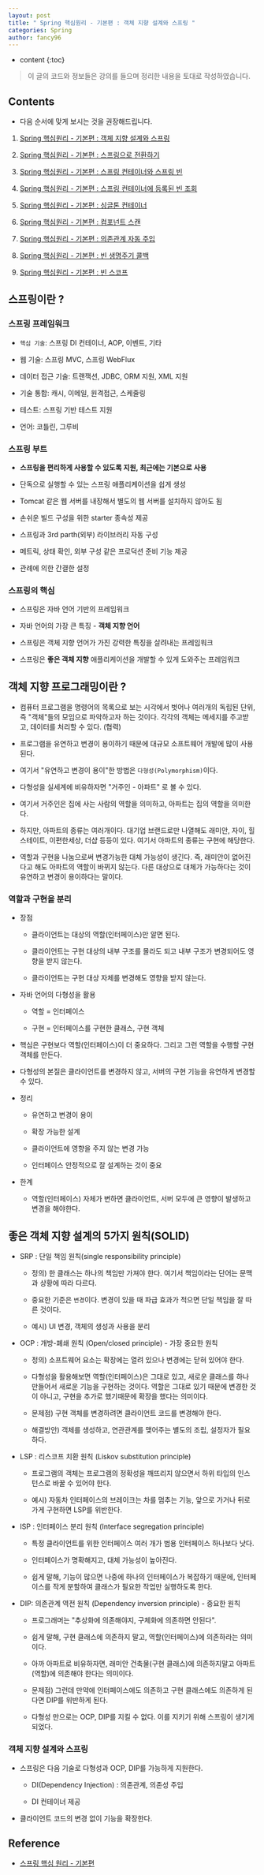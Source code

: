 ```yaml
---
layout: post
title: " Spring 핵심원리 - 기본편 : 객체 지향 설계와 스프링 "
categories: Spring
author: fancy96
---
```

* content
{:toc}

> 이 글의 코드와 정보들은 강의를 들으며 정리한 내용을 토대로 작성하였습니다.

## Contents

* 다음 순서에 맞게 보시는 것을 권장해드립니다.

1. [Spring 핵심원리 - 기본편 : 객체 지향 설계와 스프링](https://fancy96.github.io/Spring-Core-Principle-1/)

2. [Spring 핵심원리 - 기본편 : 스프링으로 전환하기](https://fancy96.github.io/Spring-Core-Principle-2/)

3. [Spring 핵심원리 - 기본편 : 스프링 컨테이너와 스프링 빈](https://fancy96.github.io/Spring-Core-Principle-4/)

4. [Spring 핵심원리 - 기본편 : 스프링 컨테이너에 등록된 빈 조회](https://fancy96.github.io/Spring-Core-Principle-4-2/)

5. [Spring 핵심원리 - 기본편 : 싱글톤 컨테이너](https://fancy96.github.io/Spring-Core-Principle-5/)

6. [Spring 핵심원리 - 기본편 : 컴포넌트 스캔](https://fancy96.github.io/Spring-Core-Principle-6/)

7. [Spring 핵심원리 - 기본편 : 의존관계 자동 주입](https://fancy96.github.io/Spring-Core-Principle-7/)

8. [Spring 핵심원리 - 기본편 : 빈 생명주기 콜백](https://fancy96.github.io/Spring-Core-Principle-8/)

9. [Spring 핵심원리 - 기본편 : 빈 스코프](https://fancy96.github.io/Spring-Core-Principle-9/)


## 스프링이란 ?

### 스프링 프레임워크

* `핵심 기술`: 스프링 DI 컨테이너, AOP, 이벤트, 기타

* 웹 기술: 스프링 MVC, 스프링 WebFlux

* 데이터 접근 기술: 트랜잭션, JDBC, ORM 지원, XML 지원

* 기술 통합: 캐시, 이메일, 원격접근, 스케줄링

* 테스트: 스프링 기반 테스트 지원

* 언어: 코틀린, 그루비

### 스프링 부트

* **스프링을 편리하게 사용할 수 있도록 지원, 최근에는 기본으로 사용**

* 단독으로 실행할 수 있는 스프링 애플리케이션을 쉽게 생성

* Tomcat 같은 웹 서버를 내장해서 별도의 웹 서버를 설치하지 않아도 됨 

* 손쉬운 빌드 구성을 위한 starter 종속성 제공

* 스프링과 3rd parth(외부) 라이브러리 자동 구성

* 메트릭, 상태 확인, 외부 구성 같은 프로덕션 준비 기능 제공

* 관례에 의한 간결한 설정

### 스프링의 핵심

* 스프링은 자바 언어 기반의 프레임워크

* 자바 언어의 가장 큰 특징 - **객체 지향 언어**

* 스프링은 객체 지향 언어가 가진 강력한 특징을 살려내는 프레임워크

* 스프링은 **좋은 객체 지향** 애플리케이션을 개발할 수 있게 도와주는 프레임워크

## 객체 지향 프로그래밍이란 ?

* 컴퓨터 프로그램을 명령어의 목록으로 보는 시각에서 벗어나 여러개의 독립된 단위, 즉 "객체"들의 모임으로 파악하고자 하는 것이다. 각각의 객체는 메세지를 주고받고, 데이터를 처리할 수 있다. (협력)

* 프로그램을 유연하고 변경이 용이하기 때문에 대규모 소프트웨어 개발에 많이 사용된다.

* 여기서 "유연하고 변경이 용이"한 방법은 `다형성(Polymorphism)`이다.

* 다형성을 실세계에 비유하자면 "거주인 - 아파트" 로 볼 수 있다.

* 여기서 거주인은 집에 사는 사람의 역할을 의미하고, 아파트는 집의 역할을 의미한다.

* 하지만, 아파트의 종류는 여러개이다. 대기업 브랜드로만 나열해도 래미안, 자이, 힐스테이트, 이편한세상, 더샵 등등이 있다. 여기서 아파트의 종류는 구현에 해당한다.

* 역할과 구현을 나눔으로써 변경가능한 대체 가능성이 생긴다. 즉, 래미안이 없어진다고 해도 아파트의 역할이 바뀌지 않는다. 다른 대상으로 대체가 가능하다는 것이 유연하고 변경이 용이하다는 말이다.

### 역할과 구현을 분리

* 장점

    * 클라이언트는 대상의 역할(인터페이스)만 알면 된다.
  
    * 클라이언트는 구현 대상의 내부 구조를 몰라도 되고 내부 구조가 변경되어도 영향을 받지 않는다.
  
    * 클라이언트는 구현 대상 자체를 변경해도 영향을 받지 않는다.

* 자바 언어의 다형성을 활용

    * 역할 = 인터페이스 

    * 구현 = 인터페이스를 구현한 클래스, 구현 객체

* 핵심은 구현보다 역할(인터페이스)이 더 중요하다. 그리고 그런 역할을 수행할 구현 객체를 만든다.

* 다형성의 본질은 클라이언트를 변경하지 않고, 서버의 구현 기능을 유연하게 변경할 수 있다.

* 정리

    * 유연하고 변경이 용이
  
    * 확장 가능한 설계
  
    * 클라이언트에 영향을 주지 않는 변경 가능

    * 인터페이스 안정적으로 잘 설계하는 것이 중요 
 
* 한계

    * 역할(인터페이스) 자체가 변하면 클라이언트, 서버 모두에 큰 영향이 발생하고 변경을 해야한다.

## 좋은 객체 지향 설계의 5가지 원칙(SOLID)

* SRP : 단일 책임 원칙(single responsibility principle)

    * 정의) 한 클래스는 하나의 책임만 가져야 한다. 여기서 책임이라는 단어는 문맥과 상황에 따라 다르다.

    * 중요한 기준은 `변경`이다. 변경이 있을 때 파급 효과가 적으면 단일 책임을 잘 따른 것이다.

    * 예시) UI 변경, 객체의 생성과 사용을 분리

* OCP : 개방-폐쇄 원칙 (Open/closed principle) - 가장 중요한 원칙

    * 정의) 소프트웨어 요소는 확장에는 열려 있으나 변경에는 닫혀 있어야 한다.
  
    * 다형성을 활용해보면 역할(인터페이스)은 그대로 있고, 새로운 클래스를 하나 만들어서 새로운 기능을 구현하는 것이다.  역할은 그대로 있기 때문에 변경한 것이 아니고, 구현을 추가로 했기때문에 확장을 했다는 의미이다. 

    * 문제점) 구현 객체를 변경하려면 클라이언트 코드를 변경해야 한다. 

    * 해결방안) 객체를 생성하고, 연관관계를 맺어주는 별도의 조립, 설정자가 필요하다.

* LSP : 리스코프 치환 원칙 (Liskov substitution principle)

    * 프로그램의 객체는 프로그램의 정확성을 깨뜨리지 않으면서 하위 타입의 인스턴스로 바꿀 수 있어야 한다.
  
    * 예시) 자동차 인터페이스의 브레이크는 차를 멈추는 기능, 앞으로 가거나 뒤로 가게 구현하면 LSP를 위반한다.

* ISP : 인터페이스 분리 원칙 (Interface segregation principle)

    * 특정 클라이언트를 위한 인터페이스 여러 개가 범용 인터페이스 하나보다 낫다.

    * 인터페이스가 명확해지고, 대체 가능성이 높아진다.
  
    * 쉽게 말해, 기능이 많으면 나중에 하나의 인터페이스가 복잡하기 때문에, 인터페이스를 작게 분할하여 클래스가 필요한 작업만 실행하도록 한다.

* DIP: 의존관계 역전 원칙 (Dependency inversion principle) - 중요한 원칙

    * 프로그래머는 "추상화에 의존해야지, 구체화에 의존하면 안된다".

    * 쉽게 말해, 구현 클래스에 의존하지 말고, 역할(인터페이스)에 의존하라는 의미이다.

    * 아까 아파트로 비유하자면, 래미안 건축물(구현 클래스)에 의존하지말고 아파트(역할)에 의존해야 한다는 의미이다.
  
    * 문제점) 그런데 만약에 인터페이스에도 의존하고 구현 클래스에도 의존하게 된다면 DIP를 위반하게 된다.
  
    * 다형성 만으로는 OCP, DIP를 지킬 수 없다. 이를 지키기 위해 스프링이 생기게 되었다.

### 객체 지향 설계와 스프링

* 스프링은 다음 기술로 다형성과 OCP, DIP를 가능하게 지원한다.

    * DI(Dependency Injection) : 의존관계, 의존성 주입

    * DI 컨테이너 제공

* 클라이언트 코드의 변경 없이 기능을 확장한다.

## Reference

* [스프링 핵심 원리 - 기본편](https://www.inflearn.com/course/%EC%8A%A4%ED%94%84%EB%A7%81-%ED%95%B5%EC%8B%AC-%EC%9B%90%EB%A6%AC-%EA%B8%B0%EB%B3%B8%ED%8E%B8/dashboard)

